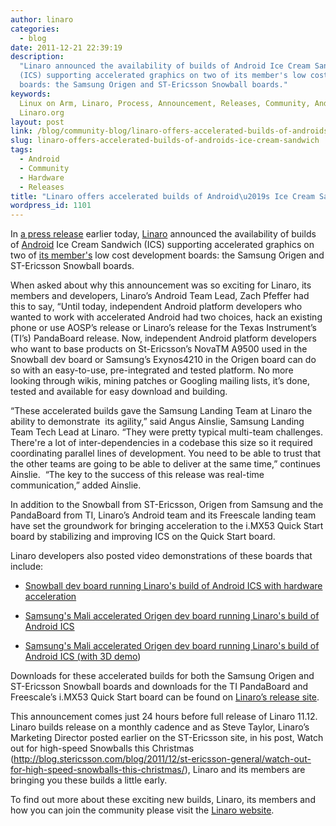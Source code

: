 ```yaml
---
author: linaro
categories:
  - blog
date: 2011-12-21 22:39:19
description:
  "Linaro announced the availability of builds of Android Ice Cream Sandwich
  (ICS) supporting accelerated graphics on two of its member's low cost development
  boards: the Samsung Origen and ST-Ericsson Snowball boards."
keywords:
  Linux on Arm, Linaro, Process, Announcement, Releases, Community, Android,
  Linaro.org
layout: post
link: /blog/community-blog/linaro-offers-accelerated-builds-of-androids-ice-cream-sandwich/
slug: linaro-offers-accelerated-builds-of-androids-ice-cream-sandwich
tags:
  - Android
  - Community
  - Hardware
  - Releases
title: "Linaro offers accelerated builds of Android\u2019s Ice Cream Sandwich"
wordpress_id: 1101
---
```


In [a press release](/news/accelerated-builds-android-ice-cream-sandwich-now-available-linaro-member-boards/) earlier today, [Linaro](/) announced the availability of builds of [Android](http://www.android.com/) Ice Cream Sandwich (ICS) supporting accelerated graphics on two of [its member's](/membership/) low cost development boards: the Samsung Origen and ST-Ericsson Snowball boards.

When asked about why this announcement was so exciting for Linaro, its members and developers, Linaro’s Android Team Lead, Zach Pfeffer had this to say, “Until today, independent Android platform developers who wanted to work with accelerated Android had two choices, hack an existing phone or use AOSP’s release or Linaro’s release for the Texas Instrument’s (TI’s) PandaBoard release. Now, independent Android platform developers who want to base products on St-Ericsson’s NovaTM A9500 used in the Snowball dev board or Samsung’s Exynos4210 in the Origen board can do so with an easy-to-use, pre-integrated and tested platform. No more looking through wikis, mining patches or Googling mailing lists, it’s done, tested and available for easy download and building.

“These accelerated builds gave the Samsung Landing Team at Linaro the ability to demonstrate  its agility,” said Angus Ainslie, Samsung Landing Team Tech Lead at Linaro. “They were pretty typical multi-team challenges. There're a lot of inter-dependencies in a codebase this size so it required coordinating parallel lines of development. You need to be able to trust that the other teams are going to be able to deliver at the same time,” continues Ainslie.  “The key to the success of this release was real-time communication,” added Ainslie.

In addition to the Snowball from ST-Ericsson, Origen from Samsung and the PandaBoard from TI, Linaro’s Android team and its Freescale landing team have set the groundwork for bringing acceleration to the i.MX53 Quick Start board by stabilizing and improving ICS on the Quick Start board.

Linaro developers also posted video demonstrations of these boards that include:

- [Snowball dev board running Linaro's build of Android ICS with hardware acceleration](http://youtu.be/XPFy2MFbUys)

* [Samsung's Mali accelerated Origen dev board running Linaro's build of Android ICS](http://youtu.be/whpaltVa3pQ)

- [Samsung's Mali accelerated Origen dev board running Linaro's build of Android ICS (with 3D demo](http://youtu.be/7_MCLKmXDFA))

Downloads for these accelerated builds for both the Samsung Origen and ST-Ericsson Snowball boards and downloads for the TI PandaBoard and Freescale’s i.MX53 Quick Start board can be found on [Linaro’s release site](http://releases.linaro.org/).

This announcement comes just 24 hours before full release of Linaro 11.12. Linaro builds release on a monthly cadence and as Steve Taylor, Linaro’s Marketing Director posted earlier on the ST-Ericsson site, in his post, Watch out for high-speed Snowballs this Christmas (http://blog.stericsson.com/blog/2011/12/st-ericsson-general/watch-out-for-high-speed-snowballs-this-christmas/), Linaro and its members are bringing you these builds a little early.

To find out more about these exciting new builds, Linaro, its members and how you can join the community please visit the [Linaro website](/).
